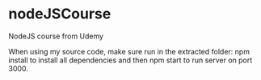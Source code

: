 # nodeJSCourse
NodeJS course from Udemy

When using my source code, make sure run in the extracted folder: 
  npm install to install all dependencies and then npm start to run server on port 3000.
